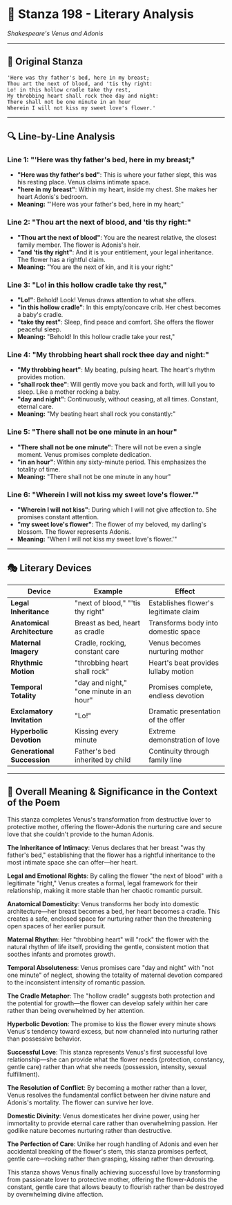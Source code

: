 # 🌹 Stanza 198 - Literary Analysis
*Shakespeare's Venus and Adonis*

---

## 📖 Original Stanza
```
'Here was thy father's bed, here in my breast;
Thou art the next of blood, and 'tis thy right:    
Lo! in this hollow cradle take thy rest,
My throbbing heart shall rock thee day and night:
There shall not be one minute in an hour
Wherein I will not kiss my sweet love's flower.'
```

---

## 🔍 Line-by-Line Analysis

### Line 1: "'Here was thy father's bed, here in my breast;"
*   **"Here was thy father's bed"**: This is where your father slept, this was his resting place. Venus claims intimate space.
*   **"here in my breast"**: Within my heart, inside my chest. She makes her heart Adonis's bedroom.
*   **Meaning:** "'Here was your father's bed, here in my heart;"

### Line 2: "Thou art the next of blood, and 'tis thy right:"
*   **"Thou art the next of blood"**: You are the nearest relative, the closest family member. The flower is Adonis's heir.
*   **"and 'tis thy right"**: And it is your entitlement, your legal inheritance. The flower has a rightful claim.
*   **Meaning:** "You are the next of kin, and it is your right:"

### Line 3: "Lo! in this hollow cradle take thy rest,"
*   **"Lo!"**: Behold! Look! Venus draws attention to what she offers.
*   **"in this hollow cradle"**: In this empty/concave crib. Her chest becomes a baby's cradle.
*   **"take thy rest"**: Sleep, find peace and comfort. She offers the flower peaceful sleep.
*   **Meaning:** "Behold! In this hollow cradle take your rest,"

### Line 4: "My throbbing heart shall rock thee day and night:"
*   **"My throbbing heart"**: My beating, pulsing heart. The heart's rhythm provides motion.
*   **"shall rock thee"**: Will gently move you back and forth, will lull you to sleep. Like a mother rocking a baby.
*   **"day and night"**: Continuously, without ceasing, at all times. Constant, eternal care.
*   **Meaning:** "My beating heart shall rock you constantly:"

### Line 5: "There shall not be one minute in an hour"
*   **"There shall not be one minute"**: There will not be even a single moment. Venus promises complete dedication.
*   **"in an hour"**: Within any sixty-minute period. This emphasizes the totality of time.
*   **Meaning:** "There shall not be one minute in any hour"

### Line 6: "Wherein I will not kiss my sweet love's flower.'"
*   **"Wherein I will not kiss"**: During which I will not give affection to. She promises constant attention.
*   **"my sweet love's flower"**: The flower of my beloved, my darling's blossom. The flower represents Adonis.
*   **Meaning:** "When I will not kiss my sweet love's flower.'"

---

## 🎭 Literary Devices

| Device | Example | Effect |
|--------|---------|--------|
| **Legal Inheritance** | "next of blood," "'tis thy right" | Establishes flower's legitimate claim |
| **Anatomical Architecture** | Breast as bed, heart as cradle | Transforms body into domestic space |
| **Maternal Imagery** | Cradle, rocking, constant care | Venus becomes nurturing mother |
| **Rhythmic Motion** | "throbbing heart shall rock" | Heart's beat provides lullaby motion |
| **Temporal Totality** | "day and night," "one minute in an hour" | Promises complete, endless devotion |
| **Exclamatory Invitation** | "Lo!" | Dramatic presentation of the offer |
| **Hyperbolic Devotion** | Kissing every minute | Extreme demonstration of love |
| **Generational Succession** | Father's bed inherited by child | Continuity through family line |

---

## 🎯 Overall Meaning & Significance in the Context of the Poem

This stanza completes Venus's transformation from destructive lover to protective mother, offering the flower-Adonis the nurturing care and secure love that she couldn't provide to the human Adonis.

**The Inheritance of Intimacy**: Venus declares that her breast "was thy father's bed," establishing that the flower has a rightful inheritance to the most intimate space she can offer—her heart.

**Legal and Emotional Rights**: By calling the flower "the next of blood" with a legitimate "right," Venus creates a formal, legal framework for their relationship, making it more stable than her chaotic romantic pursuit.

**Anatomical Domesticity**: Venus transforms her body into domestic architecture—her breast becomes a bed, her heart becomes a cradle. This creates a safe, enclosed space for nurturing rather than the threatening open spaces of her earlier pursuit.

**Maternal Rhythm**: Her "throbbing heart" will "rock" the flower with the natural rhythm of life itself, providing the gentle, consistent motion that soothes infants and promotes growth.

**Temporal Absoluteness**: Venus promises care "day and night" with "not one minute" of neglect, showing the totality of maternal devotion compared to the inconsistent intensity of romantic passion.

**The Cradle Metaphor**: The "hollow cradle" suggests both protection and the potential for growth—the flower can develop safely within her care rather than being overwhelmed by her attention.

**Hyperbolic Devotion**: The promise to kiss the flower every minute shows Venus's tendency toward excess, but now channeled into nurturing rather than possessive behavior.

**Successful Love**: This stanza represents Venus's first successful love relationship—she can provide what the flower needs (protection, constancy, gentle care) rather than what she needs (possession, intensity, sexual fulfillment).

**The Resolution of Conflict**: By becoming a mother rather than a lover, Venus resolves the fundamental conflict between her divine nature and Adonis's mortality. The flower can survive her love.

**Domestic Divinity**: Venus domesticates her divine power, using her immortality to provide eternal care rather than overwhelming passion. Her godlike nature becomes nurturing rather than destructive.

**The Perfection of Care**: Unlike her rough handling of Adonis and even her accidental breaking of the flower's stem, this stanza promises perfect, gentle care—rocking rather than grasping, kissing rather than devouring.

This stanza shows Venus finally achieving successful love by transforming from passionate lover to protective mother, offering the flower-Adonis the constant, gentle care that allows beauty to flourish rather than be destroyed by overwhelming divine affection.
